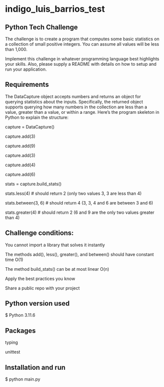 # indigo_luis_barrios_test

## Python Tech Challenge

The challenge is to create a program that computes some
basic statistics on a collection of small positive integers. You
can assume all values will be less than 1,000.

Implement this challenge in whatever programming language
best highlights your skills. Also, please supply a README with
details on how to setup and run your application.

## Requirements

The DataCapture object accepts numbers and returns an object for querying statistics about the inputs. Specifically, the returned object supports querying how many numbers in the collection are less than a value, greater than a value, or within a range. Here’s the program skeleton in Python to explain the structure:

capture = DataCapture()

capture.add(3)

capture.add(9)

capture.add(3)

capture.add(4)

capture.add(6)

stats = capture.build_stats()

stats.less(4) # should return 2 (only two values 3, 3 are less than 4)

stats.between(3, 6) # should return 4 (3, 3, 4 and 6 are between 3 and 6)

stats.greater(4) # should return 2 (6 and 9 are the only two values greater
than 4)

## Challenge conditions:

You cannot import a library that solves it instantly

The methods add(), less(), greater(), and between() should have constant time O(1)

The method build_stats() can be at most linear O(n)

Apply the best practices you know

Share a public repo with your project

## Python version used

$ Python 3.11.6

## Packages

typing

unittest

## Installation and run

$ python main.py